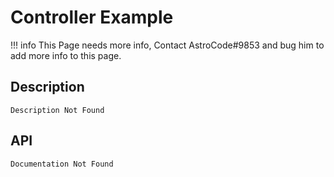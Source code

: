 # Controller Example

!!! info
    This Page needs more info, Contact AstroCode#9853 and bug him to add more info to this page.

## Description

    Description Not Found

## API

    Documentation Not Found